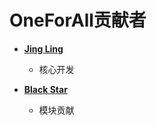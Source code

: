 # OneForAll贡献者

* **[Jing Ling](https://github.com/shmilylty)**
  * 核心开发

* **[Black Star](https://github.com/shmilylty)**
  * 模块贡献